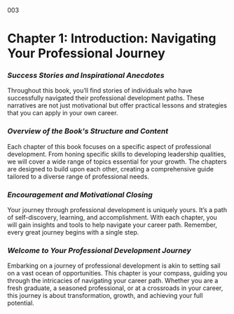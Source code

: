 003

# **Chapter 1: Introduction: Navigating Your Professional Journey**


### ***Success Stories and Inspirational Anecdotes***

Throughout this book, you’ll find stories of individuals who
have successfully navigated their professional development paths. These
narratives are not just motivational but offer practical lessons and strategies
that you can apply in your own career.

### ***Overview of the Book's Structure and Content***

Each chapter of this book focuses on a specific aspect of
professional development. From honing specific skills to developing leadership
qualities, we will cover a wide range of topics essential for your growth. The
chapters are designed to build upon each other, creating a comprehensive guide
tailored to a diverse range of professional needs.

### ***Encouragement and Motivational Closing***

Your journey through professional development is uniquely
yours. It’s a path of self-discovery, learning, and accomplishment. With each
chapter, you will gain insights and tools to help navigate your career path.
Remember, every great journey begins with a single step.

### ***Welcome to Your Professional Development Journey***

Embarking on a journey of professional development is akin
to setting sail on a vast ocean of opportunities. This chapter is your compass,
guiding you through the intricacies of navigating your career path. Whether you
are a fresh graduate, a seasoned professional, or at a crossroads in your
career, this journey is about transformation, growth, and achieving your full
potential.
